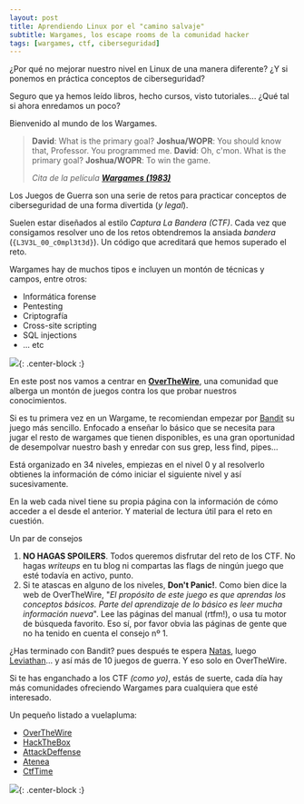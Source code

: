 ```yaml
---
layout: post
title: Aprendiendo Linux por el "camino salvaje"
subtitle: Wargames, los escape rooms de la comunidad hacker
tags: [wargames, ctf, ciberseguridad]
---
```

¿Por qué no mejorar nuestro nivel en Linux de una manera diferente? ¿Y si ponemos en práctica conceptos de ciberseguridad?

Seguro que ya hemos leído libros, hecho cursos, visto tutoriales... ¿Qué tal si ahora enredamos un poco?

Bienvenido al mundo de los Wargames.

>**David**: What is the primary goal?
>**Joshua/WOPR**: You should know that, Professor. You programmed me.
>**David**: Oh, c'mon. What is the primary goal?
>**Joshua/WOPR**: To win the game.
>
>*Cita de la película [**Wargames (1983)**](https://en.wikipedia.org/wiki/WarGames)*

Los Juegos de Guerra son una serie de retos para practicar conceptos de ciberseguridad de una forma divertida (*y legal*).

Suelen estar diseñados al estilo *Captura La Bandera (CTF)*. Cada vez que consigamos resolver uno de los retos obtendremos la ansiada *bandera* (`{L3V3L_00_c0mpl3t3d}`). Un código que acreditará que hemos superado el reto.

Wargames hay de muchos tipos e incluyen un montón de técnicas y campos, entre otros:

- Informática forense
- Pentesting
- Criptografía
- Cross-site scripting
- SQL injections
- ... etc

![]( https://i.imgur.com/yCudIgP.png ){: .center-block :}

En este post nos vamos a centrar en [**OverTheWire**](https://overthewire.org/wargames/), una comunidad que alberga un montón de juegos contra los que probar nuestros conocimientos.

Si es tu primera vez en un Wargame, te recomiendan empezar por [Bandit](http://overthewire.org/wargames/bandit/) su juego más sencillo. Enfocado a   enseñar lo básico que se necesita para jugar el resto de wargames que tienen disponibles, es una gran oportunidad de desempolvar nuestro bash y enredar con sus grep, less find, pipes...

Está organizado en 34 niveles, empiezas en el nivel 0 y al resolverlo obtienes la información de cómo iniciar el siguiente nivel y así sucesivamente. 

En la web cada nivel tiene su propia página con la información de cómo acceder a el desde el anterior. Y material de lectura útil para el reto en cuestión.

Un par de consejos

1. **NO HAGAS SPOILERS**. Todos queremos disfrutar del reto de los CTF. No hagas *writeups* en tu blog ni compartas las flags de ningún juego que esté todavía en activo, punto. 
2. Si te atascas en alguno de los niveles, **Don't Panic!**. 
   Como bien dice la web de OverTheWire, "*El propósito de este juego es que aprendas los conceptos básicos. Parte del aprendizaje de lo básico es leer mucha información nueva*". Lee las páginas del manual (rtfm!), o usa tu motor de búsqueda favorito. 
   Eso sí, por favor obvia las páginas de gente que no ha tenido en cuenta el consejo nº 1.

¿Has terminado con Bandit? pues después te espera [Natas](http://overthewire.org/wargames/bandit/), luego [Leviathan](http://overthewire.org/wargames/leviathan/)... y así más de 10 juegos de guerra. Y eso solo en OverTheWire.

Si te has enganchado a los CTF *(como yo)*, estás de suerte, cada día hay más comunidades ofreciendo Wargames para cualquiera que esté interesado.

Un pequeño listado a vuelapluma:

* [OverTheWire](https://overthewire.org/)
* [HackTheBox](https://www.hackthebox.eu/)
* [AttackDeffense](https://www.ccn-cert.cni.es/soluciones-seguridad/atenea.html)
* [Atenea](https://www.ccn-cert.cni.es/soluciones-seguridad/atenea.html)
* [CtfTime](https://ctftime.org/event/list/)



![]( https://i.imgur.com/k5rSTKj.png ){: .center-block :}
